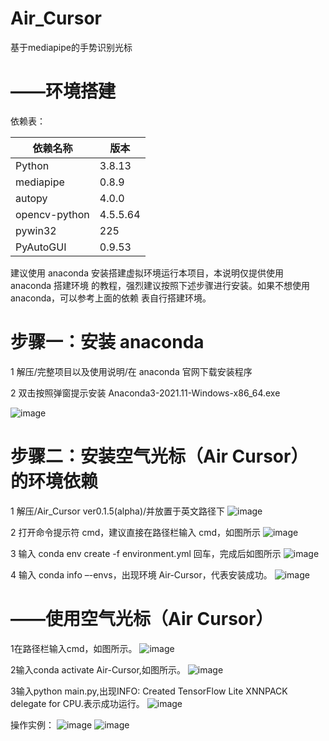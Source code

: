 # Air_Cursor
基于mediapipe的手势识别光标

# ——环境搭建 
依赖表：

依赖名称 | 版本
-|-
Python | 3.8.13
mediapipe | 0.8.9
autopy | 4.0.0
opencv-python | 4.5.5.64
pywin32 | 225
PyAutoGUI | 0.9.53

建议使用 anaconda 安装搭建虚拟环境运行本项目，本说明仅提供使用 anaconda 搭建环境
的教程，强烈建议按照下述步骤进行安装。如果不想使用 anaconda，可以参考上面的依赖
表自行搭建环境。

# 步骤一：安装 anaconda

1 解压/完整项目以及使用说明/在 anaconda 官网下载安装程序

2 双击按照弹窗提示安装 Anaconda3-2021.11-Windows-x86_64.exe

![image](https://user-images.githubusercontent.com/81380030/194018140-030940b0-cb8b-4aac-98de-a03b2211de64.png)


# 步骤二：安装空气光标（Air Cursor）的环境依赖

1 解压/Air_Cursor ver0.1.5(alpha)/并放置于英文路径下
![image](https://user-images.githubusercontent.com/81380030/194018233-c41bd39c-beb4-404e-b796-cf1aaf71983c.png)

2 打开命令提示符 cmd，建议直接在路径栏输入 cmd，如图所示
![image](https://user-images.githubusercontent.com/81380030/194018255-4fbecd38-c392-431c-877a-9da01edff961.png)

3 输入 conda env create -f environment.yml 回车，完成后如图所示
![image](https://user-images.githubusercontent.com/81380030/194018286-284c4127-215f-4eb7-8cea-5b115cd62454.png)

4 输入 conda info –-envs，出现环境 Air-Cursor，代表安装成功。
![image](https://user-images.githubusercontent.com/81380030/194018303-d17447a1-9afe-42ad-ab93-3740f99ae206.png)

# ——使用空气光标（Air Cursor）
1在路径栏输入cmd，如图所示。
![image](https://user-images.githubusercontent.com/81380030/194018782-9e5abfde-e4cf-421c-b6f2-03da7626df18.png)

2输入conda activate Air-Cursor,如图所示。
![image](https://user-images.githubusercontent.com/81380030/194018811-75a8ca78-741d-4cfa-98f3-ece10e7c27c5.png)

3输入python main.py,出现INFO: Created TensorFlow Lite XNNPACK delegate for CPU.表示成功运行。
![image](https://user-images.githubusercontent.com/81380030/194018842-2782e94f-a7c6-462e-8b44-ea8baa7c92b8.png)

操作实例：
![image](https://user-images.githubusercontent.com/81380030/194019108-6a163b05-8ad7-4310-b08b-f10d8c17e092.png)
![image](https://user-images.githubusercontent.com/81380030/194019168-d15370fa-e511-40a8-982f-458085af9ffa.png)


